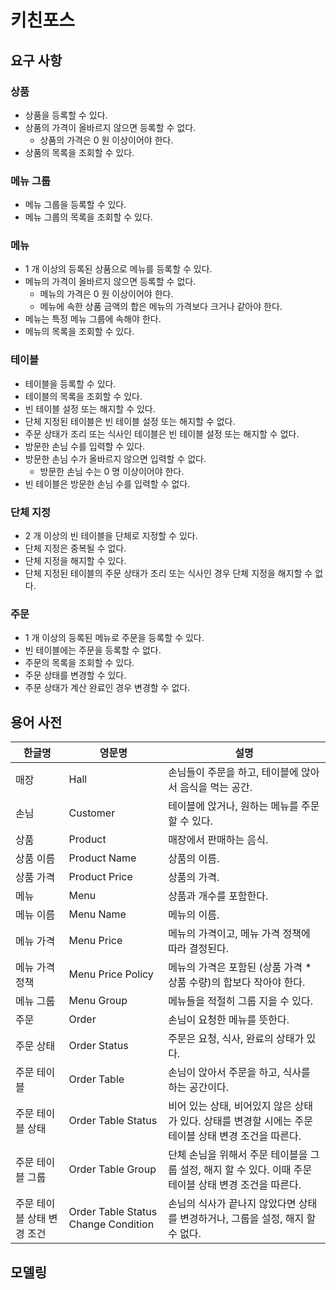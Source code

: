 # 키친포스

## 요구 사항

### 상품

* 상품을 등록할 수 있다.
* 상품의 가격이 올바르지 않으면 등록할 수 없다.
    * 상품의 가격은 0 원 이상이어야 한다.
* 상품의 목록을 조회할 수 있다.

### 메뉴 그룹

* 메뉴 그룹을 등록할 수 있다.
* 메뉴 그룹의 목록을 조회할 수 있다.

### 메뉴

* 1 개 이상의 등록된 상품으로 메뉴를 등록할 수 있다.
* 메뉴의 가격이 올바르지 않으면 등록할 수 없다.
    * 메뉴의 가격은 0 원 이상이어야 한다.
    * 메뉴에 속한 상품 금액의 합은 메뉴의 가격보다 크거나 같아야 한다.
* 메뉴는 특정 메뉴 그룹에 속해야 한다.
* 메뉴의 목록을 조회할 수 있다.

### 테이블

* 테이블을 등록할 수 있다.
* 테이블의 목록을 조회할 수 있다.
* 빈 테이블 설정 또는 해지할 수 있다.
* 단체 지정된 테이블은 빈 테이블 설정 또는 해지할 수 없다.
* 주문 상태가 조리 또는 식사인 테이블은 빈 테이블 설정 또는 해지할 수 없다.
* 방문한 손님 수를 입력할 수 있다.
* 방문한 손님 수가 올바르지 않으면 입력할 수 없다.
    * 방문한 손님 수는 0 명 이상이어야 한다.
* 빈 테이블은 방문한 손님 수를 입력할 수 없다.

### 단체 지정

* 2 개 이상의 빈 테이블을 단체로 지정할 수 있다.
* 단체 지정은 중복될 수 없다.
* 단체 지정을 해지할 수 있다.
* 단체 지정된 테이블의 주문 상태가 조리 또는 식사인 경우 단체 지정을 해지할 수 없다.

### 주문

* 1 개 이상의 등록된 메뉴로 주문을 등록할 수 있다.
* 빈 테이블에는 주문을 등록할 수 없다.
* 주문의 목록을 조회할 수 있다.
* 주문 상태를 변경할 수 있다.
* 주문 상태가 계산 완료인 경우 변경할 수 없다.

## 용어 사전

| 한글명 | 영문명 | 설명  |
| --- | --- | --- |
| 매장 | Hall | 손님들이 주문을 하고, 테이블에 앉아서 음식을 먹는 공간. |
| 손님 | Customer | 테이블에 앉거나, 원하는 메뉴를 주문 할 수 있다. |
| 상품 | Product | 매장에서 판매하는 음식. |
| 상품 이름 | Product Name | 상품의 이름. |
| 상품 가격 | Product Price | 상품의 가격. |
| 메뉴 | Menu | 상품과 개수를 포함한다. |
| 메뉴 이름 | Menu Name | 메뉴의 이름. |
| 메뉴 가격 | Menu Price | 메뉴의 가격이고, 메뉴 가격 정책에 따라 결정된다. |
| 메뉴 가격 정책 | Menu Price Policy | 메뉴의 가격은 포함된 (상품 가격 * 상품 수량)의 합보다 작아야 한다. |
| 메뉴 그룹 | Menu Group | 메뉴들을 적절히 그룹 지을 수 있다. |
| 주문 | Order | 손님이 요청한 메뉴를 뜻한다. |
| 주문 상태 | Order Status | 주문은 요청, 식사, 완료의 상태가 있다. |
| 주문 테이블 | Order Table | 손님이 앉아서 주문을 하고, 식사를 하는 공간이다. |
| 주문 테이블 상태 | Order Table Status | 비어 있는 상태, 비어있지 않은 상태가 있다. 상태를 변경할 시에는 주문 테이블 상태 변경 조건을 따른다. |
| 주문 테이블 그룹 | Order Table Group | 단체 손님을 위해서 주문 테이블을 그룹 설정, 해지 할 수 있다. 이때 주문 테이블 상태 변경 조건을 따른다. |
| 주문 테이블 상태 변경 조건 | Order Table Status Change Condition | 손님의 식사가 끝나지 않았다면 상태를 변경하거나, 그룹을 설정, 해지 할 수 없다. |

## 모델링
